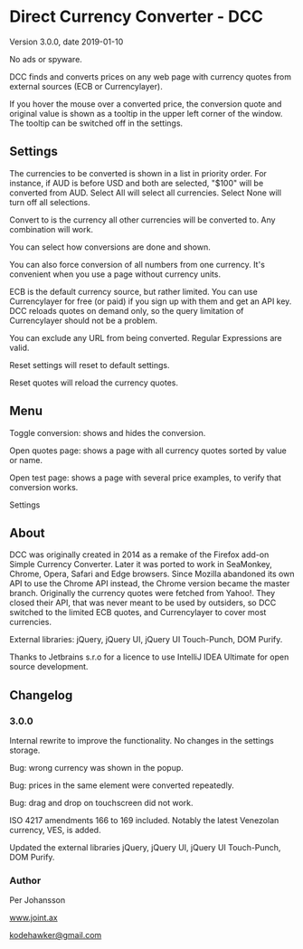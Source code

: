 # Direct Currency Converter - DCC

Version 3.0.0, date 2019-01-10

No ads or spyware.

DCC finds and converts prices on any web page with currency quotes from external sources (ECB or Currencylayer).

If you hover the mouse over a converted price, the conversion quote and original value is
shown as a tooltip in the upper left corner of the window. 
The tooltip can be switched off in the settings.

## Settings

The currencies to be converted is shown in a list in priority order. 
For instance, if AUD is before USD and both are selected, "$100" will be converted from AUD.
Select All will select all currencies.
Select None will turn off all selections.

Convert to is the currency all other currencies will be converted to.
Any combination will work.

You can select how conversions are done and shown.

You can also force conversion of all numbers from one currency. 
It's convenient when you use a page without currency units.

ECB is the default currency source, but rather limited. 
You can use Currencylayer for free (or paid) if you sign up with them and get an API key.
DCC reloads quotes on demand only, so the query limitation of Currencylayer should not
be a problem.

You can exclude any URL from being converted. Regular Expressions are valid.

Reset settings will reset to default settings.

Reset quotes will reload the currency quotes.
 

## Menu

Toggle conversion: shows and hides the conversion.

Open quotes page: shows a page with all currency quotes sorted by value or name.

Open test page: shows a page with several price examples, to verify that conversion works.

Settings


## About

DCC was originally created in 2014 as a remake of the Firefox add-on Simple Currency Converter.
Later it was ported to work in SeaMonkey, Chrome, Opera, Safari and Edge browsers.
Since Mozilla abandoned its own API to use the Chrome API instead, the Chrome version became the master branch.
Originally the currency quotes were fetched from Yahoo!. They closed their API, that was never
meant to be used by outsiders, so DCC switched to the limited ECB quotes, 
and Currencylayer to cover most currencies. 

External libraries: jQuery, jQuery UI, jQuery UI Touch-Punch, DOM Purify.

Thanks to Jetbrains s.r.o for a licence to use IntelliJ IDEA Ultimate for open source development.

## Changelog

### 3.0.0

Internal rewrite to improve the functionality. No changes in the settings storage.

Bug: wrong currency was shown in the popup.

Bug: prices in the same element were converted repeatedly.

Bug: drag and drop on touchscreen did not work.

ISO 4217 amendments 166 to 169 included. Notably the latest Venezolan currency, VES, is added.

Updated the external libraries jQuery, jQuery UI, jQuery UI Touch-Punch, DOM Purify.


### Author

Per Johansson

www.joint.ax

kodehawker@gmail.com

